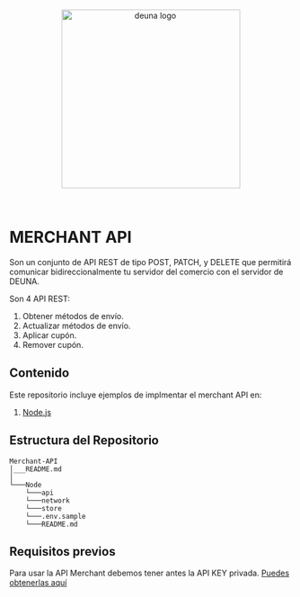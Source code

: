 <br />
<p align="center">
  <a href="https://deuna.com/">
    <img src="https://uploads-ssl.webflow.com/62e806ed6cc7b20ca6dc2b93/62fca876ea0f2668b1c21b8b_deuna.png" width="318px" alt="deuna logo" />
  </a>
</p>
<br />

# MERCHANT API
Son un conjunto de API REST de tipo POST, PATCH, y DELETE que permitirá comunicar bidireccionalmente tu servidor del comercio  con el servidor de DEUNA.

Son 4 API REST:
1. Obtener métodos de envío.
2. Actualizar métodos de envío.
3. Aplicar cupón.
4. Remover cupón.


## Contenido
Este repositorio incluye ejemplos de implmentar el merchant API en:

 1. [Node.js](./node/) 

## Estructura del Repositorio

```
Merchant-API
│___README.md
│
└───Node
    └───api
    └───network
    └───store
    └───.env.sample
    └───README.md

```

## Requisitos previos
Para usar la API Merchant debemos tener antes la API KEY privada. [Puedes obtenerlas aquí](https://docs.deuna.com/v2.0/docs/api-key)
